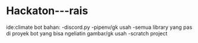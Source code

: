 # Hackaton---rais
ide:climate bot
bahan:
-discord.py
-pipenv/gk usah
-semua library yang pas di proyek bot yang bisa ngeliatin gambar/gk usah
-scratch project
